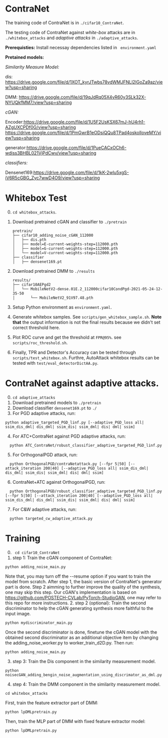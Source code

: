 # ContraNet
The training code of ContraNet is in `./cifar10_ContraNet`.

The testing code of ContraNet against _white-box_ attacks are in `./whitebox_attacks` and _adaptive attacks_ in `./adaptive_attacks`.

**Prerequisties:**
Install necessay dependencies listed in ` environment.yaml`


**Pretained models:**

_Similarity Measure Model:_

dis: https://drive.google.com/file/d/1XOT_kyrJTwbs78vdWMJFNLl2lGoZa9az/view?usp=sharing

DMM: https://drive.google.com/file/d/19qJdRq05X4vR60y3SLk32X-NYUQkfMM7/view?usp=sharing

_cGAN:_

Encoder:https://drive.google.com/file/d/1U5F2UsKSX67mJ-hU4rh1-AZgUXCPDf0G/view?usp=sharing 
https://drive.google.com/file/d/1PmGwrB1eODsiQQu8TPad4oskolIoveMY/view?usp=sharing

generator:https://drive.google.com/file/d/1PueCACxOCh6-wdiss3BHBL021VjPdCwv/view?usp=sharing

_classifiers:_

Densenet169:https://drive.google.com/file/d/1kK-2wlu5xgS-iV6R5cGBG_Zyc7wwD4O9/view?usp=sharing


# Whitebox Test
0. `cd whitebox_attacks`.
1.  Download pretrained cGAN and classifier to `./pretrain`
    ```
    pretrain/
    ├── cifar10_adding_noise_cGAN_112000
    │   ├── dis.pth
    │   ├── model=E-current-weights-step=112000.pth
    │   ├── model=G-current-weights-step=112000.pth
    │   └── model=V-current-weights-step=112000.pth
    ├── classifier
    │   ├── densenet169.pt

    ```
2. Download pretrained DMM to `./results`
    ```
    results/
    ├── cifar10AEPgd2
    │   └── MobileNetV2-dense.01E.2_112000cifar10CondPgd-2021-05-24-12-35-50
    │       └── MobileNetV2_91V97.48.pth

    ```
3. Setup Python environment as `environment.yaml`.
4. Generate whitebox samples. See `scripts/gen_whitebox_sample.sh`. **Note
   that** the output information is not the final results because we didn't set
   correct threshold here.

5. Plot ROC curve and get the threshold at `FPR@95%`. see
   `scripts/roc_threshold.sh`.

6. Finally, TPR and Detector's Accuracy can be tested through
   `scripts/test_whitebox.sh`. Furthre, AutoAttack whitebox results can be
   tested with `test/eval_detectorDictAA.py`.




# ContraNet against adaptive attacks.
0. `cd adaptive_attacks`
1. Download pretrained models to `./pretrain`
2. Download classifier `densenet169.pt` to `./`
3. For PGD adaptive attacks, run:
  ```
  python adaptive_targeted_PGD_linf.py [--adaptive_PGD_loss all| ssim_dis_dml| dis_dml| ssim_dis| ssim_dml| dis| dml| ssim]
  ```
4. For ATC+ContraNet against PGD adaptive attacks, run:
```
  python ATC_ContraNet/robust_classifier_adaptive_targeted_PGD_linf.py 
```
5. For OrthogonalPGD attack, run:
```
  python OrthogonalPGD/contraNetattack.py [--fpr 5|50] [--attack_iteration 200|40] [--adaptive_PGD_loss all| ssim_dis_dml| dis_dml| ssim_dis| ssim_dml| dis| dml| ssim]
```
6. ContraNet+ATC against OrthogonalPGD, run:
```
  python OrthogonalPGD/robust_classifier_adaptive_targeted_PGD_linf.py  [--fpr 5|50] [--attack_iteration 200|40] [--adaptive_PGD_loss all| ssim_dis_dml| dis_dml| ssim_dis| ssim_dml| dis| dml| ssim]
```
7. For C&W adaptive attacks, run:
```
  python targeted_cw_adaptive_attack.py
```




# Training 
0. ` cd cifar10_ContraNet`
1. step 1: Train the cGAN component of ContraNet:
 ```
 python adding_noise_main.py 
 ```
 Note that, you may turn off the --resume option if you want to train the model from scratch. After step 1, the basic version of ContraNet's generator part is done. Step 2 aimming to further improve the quality of the synthesis, one may skip this step.
 Our cGAN's implementation is based on https://github.com/POSTECH-CVLab/PyTorch-StudioGAN, one may refer to this repo for more instructions.
2. step 2 (optional): Train the second discriminator to help the cGAN generating synthesis more faithful to the input image.
 ```
 python mydiscriminator_main.py
 ```
 Once the second discriminator is done, finetune the cGAN model with the obtained second discriminator as an additional objective item by changing the adding_noise_worker.py to worker_train_d2D.py. Then run:
 ```
 python adding_noise_main.py
 ```
 3. step 3: Train the Dis component in the similarity measurement model.
 ```
 python noisecGAN_adding_bengin_noise_augmentation_using_discrimator_as_dml.py
 ```
 4. step 4: Train the DMM component in the similarity measurement model.
 ```
 cd whitebox_attacks
 ```
 First, train the feature extractor part of DMM:
 ```
 python lpDMLpretrain.py
 ```
 Then, train the MLP part of DMM with fixed feature extractor model:
 ```
 python lpDMLpretrain.py
```
